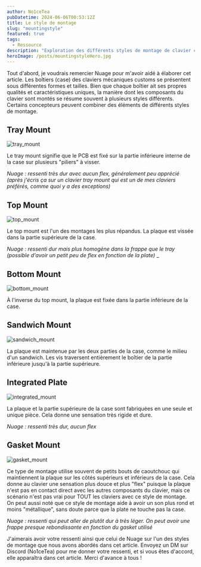 ```yaml
---
author: No1ceTea
pubDatetime: 2024-06-06T00:53:12Z
title: Le style de montage
slug: "mountingstyle"
featured: true
tags:
  - Ressource
description: "Exploration des différents styles de montage de clavier custom."
heroImage: /posts/mountingstyleHero.jpg
---
```



Tout d'abord, je voudrais remercier Nuage pour m'avoir aidé à élaborer cet article. Les boîtiers (case) des claviers mécaniques customs se présentent sous différentes formes et tailles. Bien que chaque boîtier ait ses propres qualités et caractéristiques uniques, la manière dont les composants du clavier sont montés se résume souvent à plusieurs styles différents. Certains concepteurs peuvent combiner des éléments de différents styles de montage.

## Tray Mount

![tray_mount](/posts/tray_mount.jpg)

Le tray mount signifie que le PCB est fixé sur la partie inférieure interne de la case sur plusieurs "piliers" à visser.

_Nuage : ressenti très dur avec aucun flex, généralement peu apprécié (après j'écris ça sur un clavier tray mount qui est un de mes claviers préférés, comme quoi y a des exceptions)_

## Top Mount

![top_mount](/posts/top_mount.jpg)

Le top mount est l'un des montages les plus répandus. La plaque est vissée dans la partie supérieure de la case.

_Nuage : ressenti dur mais plus homogène dans la frappe que le tray (possible d'avoir un petit peu de flex en fonction de la plate)_
_
## Bottom Mount

![bottom_mount](/posts/bottom_mount.jpg)

À l'inverse du top mount, la plaque est fixée dans la partie inférieure de la case.

## Sandwich Mount

![sandwich_mount](/posts/sandwich_mount.jpg)

La plaque est maintenue par les deux parties de la case, comme le milieu d'un sandwich. Les vis traversent entièrement le boîtier de la partie inférieure jusqu'à la partie supérieure.

## Integrated Plate

![integrated_mount](/posts/integrated_mount.jpg)

La plaque et la partie supérieure de la case sont fabriquées en une seule et unique pièce. Cela donne une sensation très rigide et dure.

_Nuage : ressenti très dur, aucun flex_

## Gasket Mount

![gasket_mount](/posts/gasket_mount.jpg)

Ce type de montage utilise souvent de petits bouts de caoutchouc qui maintiennent la plaque sur les côtés supérieurs et inférieurs de la case. Cela donne au clavier une sensation plus douce et plus "flex" puisque la plaque n'est pas en contact direct avec les autres composants du clavier, mais ce scénario n'est pas vrai pour TOUT les claviers avec ce style de montage. On peut aussi noté que ce style de montage aide à avoir un son plus rond et moins "métallique", sans doute parce que la plate ne touche pas la case.

_Nuage : ressenti qui peut aller de plutôt dur à très léger. On peut avoir une frappe presque rebondissante en fonction du gasket utilisé_

J'aimerais avoir votre ressenti ainsi que celui de Nuage sur l'un des styles de montage que nous avons abordés dans cet article. Envoyez un DM sur Discord (No1ceTea) pour me donner votre ressenti, et si vous êtes d'accord, elle apparaîtra dans cet article. Merci d'avance à tous !
